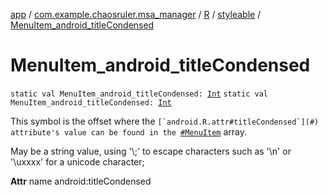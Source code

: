 [app](../../../index.md) / [com.example.chaosruler.msa_manager](../../index.md) / [R](../index.md) / [styleable](index.md) / [MenuItem_android_titleCondensed](.)

# MenuItem_android_titleCondensed

`static val MenuItem_android_titleCondensed: `[`Int`](https://kotlinlang.org/api/latest/jvm/stdlib/kotlin/-int/index.html)
`static val MenuItem_android_titleCondensed: `[`Int`](https://kotlinlang.org/api/latest/jvm/stdlib/kotlin/-int/index.html)

This symbol is the offset where the ``[`android.R.attr#titleCondensed`](#) attribute's value can be found in the ``[`#MenuItem`](-menu-item.md) array.

May be a string value, using '\\;' to escape characters such as '\\n' or '\\uxxxx' for a unicode character;

**Attr**
name android:titleCondensed

